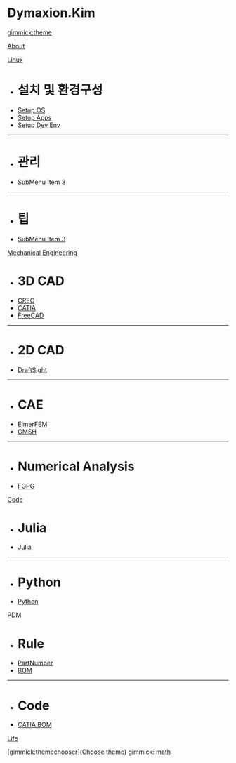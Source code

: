 <!--
  -- Name of your wiki
  -- Do NOT remove the leading `#` character.
  -->

# Dymaxion.Kim


<!--
  -- Default theme
  -- (Read: http://dynalon.github.io/mdwiki/#!customizing.md#Theme_chooser)
  -->

[gimmick:theme](bootstrap)


<!--
  -- Navigation
  -- (Read: http://dynalon.github.io/mdwiki/#!quickstart.md#Adding_a_navigation)
  -->

[About](pages/about.md)




<!-- A more complex navigation example: ---------------------------------------- -->


[Linux]()

  * # 설치 및 환경구성
  * [Setup OS](pages/Linux/Setup_OS.md)
  * [Setup Apps](pages/Linux/Setup_Apps.md)
  * [Setup Dev Env](pages/Linux/Setup_Dev.md)
  - - - -
  * # 관리
  * [SubMenu Item 3](pages/subitem3.md)
  - - - -
  * # 팁
  * [SubMenu Item 3](pages/subitem3.md)


[Mechanical Engineering]()

  * # 3D CAD
  * [CREO](pages/Mechanical_Engineering/CREO.md)
  * [CATIA](pages/Mechanical_Engineering/CATIA.md)
  * [FreeCAD](pages/Mechanical_Engineering/FreeCAD.md)
  - - - -
  * # 2D CAD
  * [DraftSight](pages/Mechanical_Engineering/DraftSight.md)
  - - - -
  * # CAE
  * [ElmerFEM](pages/Mechanical_Engineering/ElmerFEM.md)
  * [GMSH](pages/Mechanical_Engineering/GMSH.md)
  - - - -
  * # Numerical Analysis
  * [FGPG](pages/Mechanical_Engineering/FGPG.md)


[Code]()

  * # Julia
  * [Julia](pages/Code/Julia.md)
  - - - -
  * # Python
  * [Python](pages/Code/Python.md)


[PDM]()

  * # Rule
  * [PartNumber](pages/PDM/PartNumber.md)
  * [BOM](pages/PDM/BOM.md)
  - - - -
  * # Code
  * [CATIA BOM](pages/Code/CATIA_BOM.md)


[Life]()






<!-- ---------------------------------------------------------------------------- -->

<!--
  -- Change the Language
  -- Could be useful when there's more than one language wiki.
-->

<!--
[Change the Language]()

  * [English (United States)](/en_US/)
  * [English (United Kingdom)](/en_GB/)
  * [Italian](/it/)
-->

<!--
  -- Let the user choose a theme
  -- (Read: http://dynalon.github.io/mdwiki/#!quickstart.md#Adding_a_navigation)
-->

[gimmick:themechooser](Choose theme)
[gimmick: math]()


